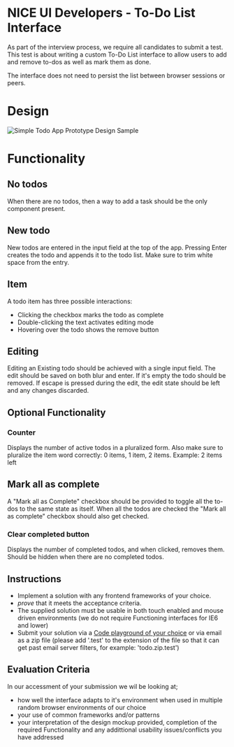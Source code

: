 NICE UI Developers - To-Do List Interface
===================

As part of the interview process, we require all candidates to submit a test. This test is about writing a custom To-Do List interface to allow users to add and remove to-dos as well as mark them as done.

The interface does not need to persist the list between browser sessions or peers.

# Design

![Simple Todo App Prototype Design Sample](https://raw.github.com/nhsevidence/UIDevTest/master/prototype.jpg "Design Prototype")

# Functionality

## No todos

When there are no todos, then a way to add a task should be the only component present.

## New todo

New todos are entered in the input field at the top of the app. Pressing Enter creates the todo and appends it to the todo list. Make sure to trim white space from the entry.

## Item

A todo item has three possible interactions:

* Clicking the checkbox marks the todo as complete
* Double-clicking the text activates editing mode
* Hovering over the todo shows the remove button

## Editing

Editing an Existing todo should be achieved with a single input field. The edit should be saved on both blur and enter. If it's empty the todo should be removed. If escape is pressed during the edit, the edit state should be left and any changes discarded.

## Optional Functionality

### Counter

Displays the number of active todos in a pluralized form. Also make sure to pluralize the item word correctly: 0 items, 1 item, 2 items. Example: 2 items left

## Mark all as complete

A "Mark all as Complete" checkbox should be provided to toggle all the to-dos to the same state as itself. When all the todos are checked the "Mark all as complete" checkbox should also get checked.

### Clear completed button

Displays the number of completed todos, and when clicked, removes them. Should be hidden when there are no completed todos.

## Instructions

* Implement a solution with any frontend frameworks of your choice.
* _prove_ that it meets the acceptance criteria.
* The supplied solution must be usable in both touch enabled and mouse driven environments (we do not require Functioning interfaces for IE6 and lower)
* Submit your solution via a [Code playground of your choice](http://www.sitepoint.com/7-code-playgrounds) or via email as a zip file (please add '.test' to the extension of the file so that it can get past email server filters, for example: 'todo.zip.test')

## Evaluation Criteria

In our accessment of your submission we wil be looking at;

* how well the interface adapts to it's environment when used in multiple random browser environments of our choice
* your use of common frameworks and/or patterns
* your interpretation of the design mockup provided, completion of the required Functionality and any addittional usability issues/conflicts you have addressed
